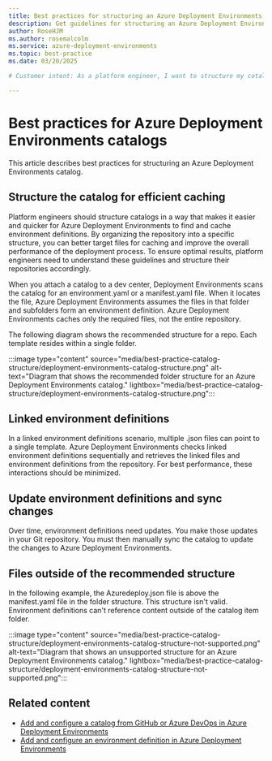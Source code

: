 ```yaml
---
title: Best practices for structuring an Azure Deployment Environments catalog
description: Get guidelines for structuring an Azure Deployment Environments catalog to help ensure efficient caching.
author: RoseHJM
ms.author: rosemalcolm
ms.service: azure-deployment-environments
ms.topic: best-practice 
ms.date: 03/20/2025

# Customer intent: As a platform engineer, I want to structure my catalog so that Azure Deployment Environments can find and cache  environment definitions efficiently.

---
```


# Best practices for Azure Deployment Environments catalogs

This article describes best practices for structuring an Azure Deployment Environments catalog.

## Structure the catalog for efficient caching

Platform engineers should structure catalogs in a way that makes it easier and quicker for Azure Deployment Environments to find and cache environment definitions. By organizing the repository into a specific structure, you can better target files for caching and improve the overall performance of the deployment process. To ensure optimal results, platform engineers need to understand these guidelines and structure their repositories accordingly.

When you attach a catalog to a dev center, Deployment Environments scans the catalog for an environment.yaml or a manifest.yaml file. When it locates the file, Azure Deployment Environments assumes the files in that folder and subfolders form an environment definition. Azure Deployment Environments caches only the required files, not the entire repository. 

The following diagram shows the recommended structure for a repo. Each template resides within a single folder.

:::image type="content" source="media/best-practice-catalog-structure/deployment-environments-catalog-structure.png" alt-text="Diagram that shows the recommended folder structure for an Azure Deployment Environments catalog." lightbox="media/best-practice-catalog-structure/deployment-environments-catalog-structure.png":::

## Linked environment definitions

In a linked environment definitions scenario, multiple .json files can point to a single template. Azure Deployment Environments checks linked environment definitions sequentially and retrieves the linked files and  environment definitions from the repository. For best performance, these interactions should be minimized. 

## Update environment definitions and sync changes

Over time, environment definitions need updates. You make those updates in your Git repository. You must then manually sync the catalog to update the changes to Azure Deployment Environments. 

## Files outside of the recommended structure

In the following example, the Azuredeploy.json file is above the manifest.yaml file in the folder structure. This structure isn't valid. Environment definitions can't reference content outside of the catalog item folder.

:::image type="content" source="media/best-practice-catalog-structure/deployment-environments-catalog-structure-not-supported.png" alt-text="Diagram that shows an unsupported structure for an Azure Deployment Environments catalog." lightbox="media/best-practice-catalog-structure/deployment-environments-catalog-structure-not-supported.png":::

## Related content

- [Add and configure a catalog from GitHub or Azure DevOps in Azure Deployment Environments](/azure/deployment-environments/how-to-configure-catalog?tabs=DevOpsRepoMSI)
- [Add and configure an environment definition in Azure Deployment Environments](/azure/deployment-environments/configure-environment-definition)
